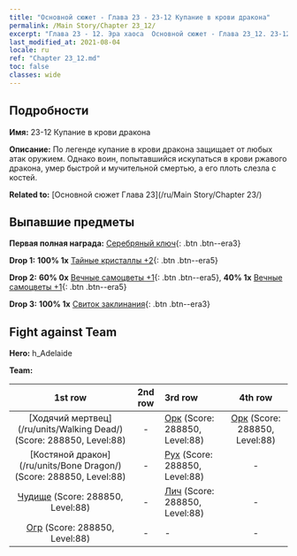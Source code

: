 ```yaml
---
title: "Основной сюжет - Глава 23 - 23-12 Купание в крови дракона"
permalink: /Main Story/Chapter 23_12/
excerpt: "Глава 23 - 12. Эра хаоса  Основной сюжет - Глава 23_12. 23-12 Купание в крови дракона"
last_modified_at: 2021-08-04
locale: ru
ref: "Chapter 23_12.md"
toc: false
classes: wide
---
```


## Подробности

 **Имя:** 23-12 Купание в крови дракона

 **Описание:** По легенде купание в крови дракона защищает от любых атак оружием. Однако воин, попытавшийся искупаться в крови ржавого дракона, умер быстрой и мучительной смертью, а его плоть слезла с костей.

 **Related to:** [Основной сюжет Глава 23](/ru/Main Story/Chapter 23/)

## Выпавшие предметы

 **Первая полная награда:** [Серебряный ключ](/ItemsRU/con_693/){: .btn .btn--era3}

 **Drop 1:** **100% 1x** [Тайные кристаллы +2](/ItemsRU/mat_80/){: .btn .btn--era5}

 **Drop 2:** **60% 0x** [Вечные самоцветы +1](/ItemsRU/mat_72/){: .btn .btn--era5}, **40% 1x** [Вечные самоцветы +1](/ItemsRU/mat_72/){: .btn .btn--era5}

 **Drop 3:** **100% 1x** [Свиток заклинания](/ItemsRU/con_694/){: .btn .btn--era3}


## Fight against Team
 **Hero:** h_Adelaide

 **Team:**


  | 1st row | 2nd row | 3rd row | 4th row |
  |:----:|:----:|:----|:----:|
  | [Ходячий мертвец](/ru/units/Walking Dead/) (Score: 288850, Level:88)  | - | [Орк](/ru/units/Orc/) (Score: 288850, Level:88)  | [Орк](/ru/units/Orc/) (Score: 288850, Level:88)  |
  | [Костяной дракон](/ru/units/Bone Dragon/) (Score: 288850, Level:88)  | - | [Рух](/ru/units/Roc/) (Score: 288850, Level:88)  | - |
  | [Чудище](/ru/units/Behemoth/) (Score: 288850, Level:88)  | - | [Лич](/ru/units/Lich/) (Score: 288850, Level:88)  | - |
  | [Огр](/ru/units/Ogre/) (Score: 288850, Level:88)  | - | - | - |


